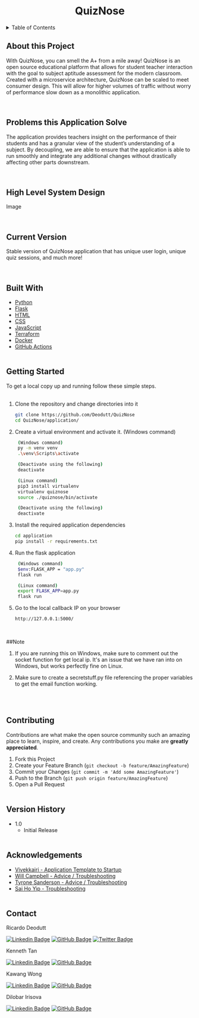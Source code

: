 <!-- TABLE OF CONTENTS -->
<h1 align="center">QuizNose</h1>

 <details style="display: inline-block" pen="open">
  <summary> Table of Contents</summary>
  <ol>
    <li>
      <a href="#about-the-project">Project Description</a>
      <ul>
        <li><a href="#about-this-project">About this Project</a></li>
        <li><a href="#problems-this-application-solve">Problems this Application Solve</a></li>
        <li><a href="#current-version">Current Version</a></li>
        <li><a href="#high-level-system-design">High Level System Design</a></li>
        <li><a href="#built-with">Built With</a></li>
      </ul>
    </li>
    <li><a href="#getting-started">Getting Started</a></li>
    <li><a href="#contributing">Contributing</a></li>
    <li><a href="#version-history">Version History</a></li>
    <li><a href="#acknowledgements">Acknowledgements</a></li>
    <li><a href="#contact">Contact</a></li>
  </ol>
</details>
<br/>

## About this Project

With QuizNose, you can smell the A+ from a mile away! QuizNose is an open source educational platform that allows for student teacher interaction with the goal to subject aptitude assessment for the modern classroom. Created with a microservice architecture, QuizNose can be scaled to meet consumer design. This will allow for higher volumes of traffic without worry of performance slow down as a monolithic application.

<br/>

## Problems this Application Solve

The application provides teachers insight on the performance of their students and has a granular view of the student’s understanding of a subject. By decoupling, we are able to ensure that the application is able to run smoothly and integrate any additional changes without drastically affecting other parts downstream.

<br/>

## High Level System Design

Image

<br/>

## Current Version

Stable version of QuizNose application that has unique user login, unique quiz sessions, and much more!

<br/>

## Built With

- [Python](https://www.python.org/)
- [Flask](https://flask.palletsprojects.com/en/2.0.x/)
- [HTML](https://www.w3schools.com/html/default.asp)
- [CSS](https://www.w3schools.com/css/default.asp)
- [JavaScript](https://www.javascript.com/)
- [Terraform](https://www.terraform.io/)
- [Docker](https://www.docker.com/)
- [GitHub Actions](https://github.com/features/actions)
  <br/><br/>

## Getting Started

To get a local copy up and running follow these simple steps.
<br/><br/>

1. Clone the repository and change directories into it

   ```sh
   git clone https://github.com/Deodutt/QuizNose
   cd QuizNose/application/
   ```

2. Create a virtual environment and activate it. (Windows command)

   ```sh
    (Windows command)
    py -m venv venv
    .\venv\Scripts\activate

    (Deactivate using the following)
    deactivate
   ```

   ```sh
    (Linux command)
    pip3 install virtualenv
    virtualenv quiznose
    source ./quiznose/bin/activate

    (Deactivate using the following)
    deactivate
   ```

3. Install the required application dependencies

   ```sh
   cd application
   pip install -r requirements.txt
   ```

4. Run the flask application

   ```sh
    (Windows command)
    $env:FLASK_APP = "app.py"
    flask run

    (Linux command)
    export FLASK_APP=app.py
    flask run
   ```

5. Go to the local callback IP on your browser
   ```sh
   http://127.0.0.1:5000/
   ```

<br/>


##Note

1. If you are running this on Windows, make sure to comment out the socket function for get local ip. It's an issue that we have ran into on Windows, but works perfectly fine on Linux.
2. Make sure to create a secretstuff.py file referencing the proper variables to get the email function working.

    <br/><br/>

## Contributing

Contributions are what make the open source community such an amazing place to learn, inspire, and create. Any contributions you make are **greatly appreciated**.

1. Fork this Project
2. Create your Feature Branch (`git checkout -b feature/AmazingFeature`)
3. Commit your Changes (`git commit -m 'Add some AmazingFeature'`)
4. Push to the Branch (`git push origin feature/AmazingFeature`)
5. Open a Pull Request
   <br/><br/>

## Version History

- 1.0
  - Initial Release
    <br/><br/>

## Acknowledgements

- [Vivekkairi - Application Template to Startup](https://github.com/vivekkairi/quiz-app-flask)
- [Will Campbell - Advice / Troubleshooting](https://www.linkedin.com/in/will-campbell/)
- [Tyrone Sanderson - Advice / Troubleshooting](https://www.linkedin.com/in/tyronesanderson/)
- [Sai Ho Yip - Troubleshooting](https://www.linkedin.com/in/saihoyip/)
  <br/><br/>

## Contact

Ricardo Deodutt

[![Linkedin Badge](https://img.shields.io/badge/-Ricardo%20Deodutt-blue?style=flat-square&logo=Linkedin&logoColor=white&link=https://www.linkedin.com/in/rixardo/)](https://www.linkedin.com/in/rixardo/) [![GitHub Badge](https://img.shields.io/badge/-Deodutt-black?style=flat-square&logo=GitHub&logoColor=white&link=https://www.github.com/Deodutt)](https://www.github.com/Deodutt) [![Twitter Badge](https://img.shields.io/badge/-@RixardoDe-1ca0f1?style=flat-square&labelColor=1ca0f1&logo=twitter&logoColor=white&link=https://www.twitter.com/RixardoDe)](https://www.twitter.com/RixardoDe)
<br/>

Kenneth Tan

[![Linkedin Badge](https://img.shields.io/badge/-Kenneth%20Tan-blue?style=flat-square&logo=Linkedin&logoColor=white&link=https://www.linkedin.com/in/kenneth-tan-824407125/)](https://www.linkedin.com/in/kenneth-tan-824407125/) [![GitHub Badge](https://img.shields.io/badge/-KennethT404-black?style=flat-square&logo=GitHub&logoColor=white&link=https://github.com/KennethT404)](https://github.com/KennethT404)
<br/>

Kawang Wong

[![Linkedin Badge](https://img.shields.io/badge/-Kawang%20Wong-blue?style=flat-square&logo=Linkedin&logoColor=white&link=https://www.linkedin.com/in/kawang-wong/)](https://www.linkedin.com/in/kawang-wong/) [![GitHub Badge](https://img.shields.io/badge/-kawangwong-black?style=flat-square&logo=GitHub&logoColor=white&link=https://github.com/kawangwong)](https://github.com/kawangwong)
<br/>

Dilobar Irisova

[![Linkedin Badge](https://img.shields.io/badge/-Dilobar%20Irisova-blue?style=flat-square&logo=Linkedin&logoColor=white&link=https://www.linkedin.com/in/dilobar-irisova-547033216/)](https://www.linkedin.com/in/dilobar-irisova-547033216/) [![GitHub Badge](https://img.shields.io/badge/-DIrisova-black?style=flat-square&logo=GitHub&logoColor=white&link=https://github.com/DIrisova)](https://github.com/DIrisova)
